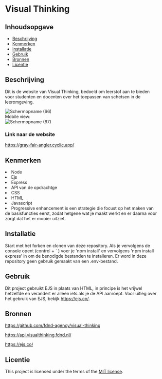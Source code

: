 # Visual Thinking

## Inhoudsopgave

  * [Beschrijving](#beschrijving)
  * [Kenmerken](#kenmerken)
  * [Installatie](#installatie)
  * [Gebruik](#gebruik)
  * [Bronnen](#bronnen)
  * [Licentie](#licentie)

## Beschrijving
Dit is de website van Visual Thinking, bedoeld om leerstof aan te bieden voor studenten en docenten over het toepassen van schetsen in de leeromgeving.
<!-- Voeg een mooie poster visual toe 📸 -->
![Schermopname (66)](https://user-images.githubusercontent.com/112855854/230108399-554ff47b-03cf-4dbc-90d8-b5107704007a.png)
<br>
Mobile view:
<br>
![Schermopname (67)](https://user-images.githubusercontent.com/112855854/230360098-3569cb24-a97d-4232-9596-373ba5e635f4.png)
<br>
<!-- Voeg een link toe naar Github Pages 🌐-->

### Link naar de website
https://gray-fair-angler.cyclic.app/

## Kenmerken
<li>Node
<li>Ejs
<li>Express
<li>API van de opdrachtge
<li>CSS
<li>HTML
<li>Javascript
<li>Progressive enhancement is een strategie die focust op het maken van de basisfuncties eerst, zodat hetgene wat je maakt werkt en er daarna voor zorgt dat het er mooier uitziet.

## Installatie
Start met het forken en clonen van deze repository. Als je vervolgens de console opent (control + ` ) voer je 'npm install' en vervolgens 'npm install express' in om de benodigde bestanden te installeren. 
Er word in deze repository geen gebruik gemaakt van een .env-bestand. 

## Gebruik
Dit project gebruikt EJS in plaats van HTML, in principe is het vrijwel hetzelfde en verandert er alleen iets als je de API aanroept. Voor uitleg over het gebruik van EJS, bekijk https://ejs.co/.

## Bronnen
https://github.com/fdnd-agency/visual-thinking

https://api.visualthinking.fdnd.nl/

https://ejs.co/

## Licentie

This project is licensed under the terms of the [MIT license](./LICENSE).
